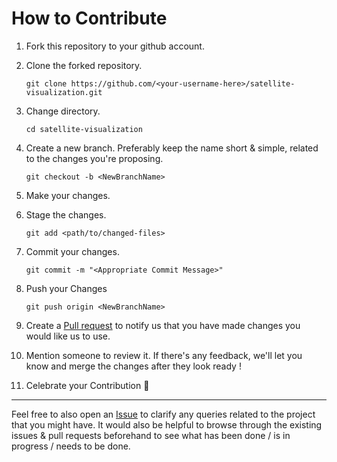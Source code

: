 How to Contribute
=================

1) Fork this repository to your github account.

2) Clone the forked repository.

    ``git clone https://github.com/<your-username-here>/satellite-visualization.git``

3) Change directory.

    ``cd satellite-visualization``

4) Create a new branch. Preferably keep the name short & simple, related to the changes you're proposing.

    ``git checkout -b <NewBranchName>``

5) Make your changes.

6) Stage the changes.

    ``git add <path/to/changed-files>``

7) Commit your changes.

    ``git commit -m "<Appropriate Commit Message>"``

8) Push your Changes

    ``git push origin <NewBranchName>``
  
9) Create a [Pull request](https://github.com/STAC-IITMandi/satellite-visualization/pulls) to notify us that you have made changes you would like us to use.

10) Mention someone to review it. If there's any feedback, we'll let you know and merge the changes after they look ready !

11) Celebrate your Contribution :rocket:

-----

Feel free to also open an [Issue](https://github.com/STAC-IITMandi/satellite-visualization/issues) to clarify any queries related to the project that you might have. It would also be helpful to browse through the existing issues & pull requests beforehand to see what has been done / is in progress / needs to be done.
